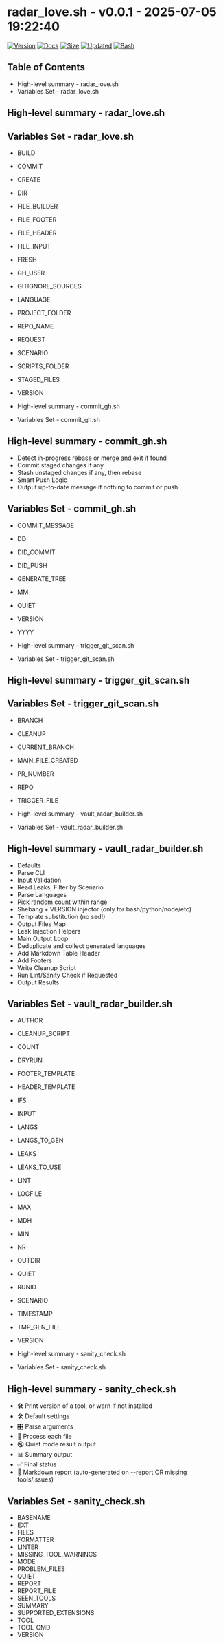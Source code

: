# radar_love.sh - v0.0.1 - 2025-07-05 19:22:40

[![Version](https://img.shields.io/badge/version-0.0.1-purple.svg)](./radar_love.sh)
[![Docs](https://img.shields.io/badge/docs-generated-orange.svg)](./docs/radar_love.md)
[![Size](https://img.shields.io/badge/size-13KB-yellow)](./radar_love.sh)
[![Updated](https://img.shields.io/badge/updated-2025--07--05-blue)](./radar_love.sh)
[![Bash](https://img.shields.io/badge/bash-5--2--21-red)](https://www.gnu.org/software/bash/)

## Table of Contents
- High-level summary - radar_love.sh
- Variables Set - radar_love.sh

## High-level summary - radar_love.sh


## Variables Set - radar_love.sh
- BUILD
- COMMIT
- CREATE
- DIR
- FILE_BUILDER
- FILE_FOOTER
- FILE_HEADER
- FILE_INPUT
- FRESH
- GH_USER
- GITIGNORE_SOURCES
- LANGUAGE
- PROJECT_FOLDER
- REPO_NAME
- REQUEST
- SCENARIO
- SCRIPTS_FOLDER
- STAGED_FILES
- VERSION

- High-level summary - commit_gh.sh
- Variables Set - commit_gh.sh

## High-level summary - commit_gh.sh
- Detect in-progress rebase or merge and exit if found
- Commit staged changes if any
- Stash unstaged changes if any, then rebase
- Smart Push Logic
- Output up-to-date message if nothing to commit or push

## Variables Set - commit_gh.sh
- COMMIT_MESSAGE
- DD
- DID_COMMIT
- DID_PUSH
- GENERATE_TREE
- MM
- QUIET
- VERSION
- YYYY

- High-level summary - trigger_git_scan.sh
- Variables Set - trigger_git_scan.sh

## High-level summary - trigger_git_scan.sh


## Variables Set - trigger_git_scan.sh
- BRANCH
- CLEANUP
- CURRENT_BRANCH
- MAIN_FILE_CREATED
- PR_NUMBER
- REPO
- TRIGGER_FILE

- High-level summary - vault_radar_builder.sh
- Variables Set - vault_radar_builder.sh

## High-level summary - vault_radar_builder.sh
- Defaults
- Parse CLI
- Input Validation
- Read Leaks, Filter by Scenario
- Parse Languages
- Pick random count within range
- Shebang + VERSION injector (only for bash/python/node/etc)
- Template substitution (no sed!)
- Output Files Map
- Leak Injection Helpers
- Main Output Loop
- Deduplicate and collect generated languages
- Add Markdown Table Header
- Add Footers
- Write Cleanup Script
- Run Lint/Sanity Check if Requested
- Output Results

## Variables Set - vault_radar_builder.sh
- AUTHOR
- CLEANUP_SCRIPT
- COUNT
- DRYRUN
- FOOTER_TEMPLATE
- HEADER_TEMPLATE
- IFS
- INPUT
- LANGS
- LANGS_TO_GEN
- LEAKS
- LEAKS_TO_USE
- LINT
- LOGFILE
- MAX
- MDH
- MIN
- NR
- OUTDIR
- QUIET
- RUNID
- SCENARIO
- TIMESTAMP
- TMP_GEN_FILE
- VERSION

- High-level summary - sanity_check.sh
- Variables Set - sanity_check.sh

## High-level summary - sanity_check.sh
- 🛠️ Print version of a tool, or warn if not installed
- 🛠️ Default settings
- 🎛️ Parse arguments
- 🚀 Process each file
- 🔇 Quiet mode result output
- 📊 Summary output
- ✅ Final status
- 🧾 Markdown report (auto-generated on --report OR missing tools/issues)

## Variables Set - sanity_check.sh
- BASENAME
- EXT
- FILES
- FORMATTER
- LINTER
- MISSING_TOOL_WARNINGS
- MODE
- PROBLEM_FILES
- QUIET
- REPORT
- REPORT_FILE
- SEEN_TOOLS
- SUMMARY
- SUPPORTED_EXTENSIONS
- TOOL
- TOOL_CMD
- VERSION
